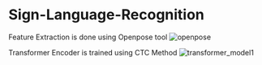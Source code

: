 # Sign-Language-Recognition
Feature Extraction is done using Openpose tool
![openpose](https://user-images.githubusercontent.com/25148144/130013498-8cb3bc94-f937-451b-b66f-3925787b9c73.jpg)

Transformer Encoder is trained using CTC Method
![transformer_model1](https://user-images.githubusercontent.com/25148144/130013718-2ac437fc-72ff-4fb6-84d1-19044ab28e91.jpg)

